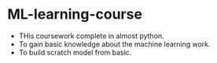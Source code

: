 # ML-learning-course
- THis coursework  complete in almost python.
- To gain basic knowledge about the machine learning work.
- To build scratch model from basic.

